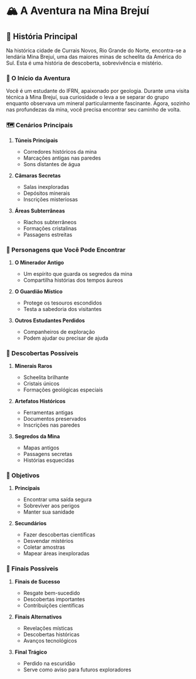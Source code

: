 # 🏔️ A Aventura na Mina Brejuí

## 📖 História Principal

Na histórica cidade de Currais Novos, Rio Grande do Norte, encontra-se a lendária Mina Brejuí, 
uma das maiores minas de scheelita da América do Sul. Esta é uma história de descoberta, 
sobrevivência e mistério.

### 🌟 O Início da Aventura

Você é um estudante do IFRN, apaixonado por geologia. Durante uma visita técnica à Mina Brejuí, 
sua curiosidade o leva a se separar do grupo enquanto observava um mineral particularmente 
fascinante. Agora, sozinho nas profundezas da mina, você precisa encontrar seu caminho de volta.

### 🗺️ Cenários Principais

1. **Túneis Principais**
   - Corredores históricos da mina
   - Marcações antigas nas paredes
   - Sons distantes de água

2. **Câmaras Secretas**
   - Salas inexploradas
   - Depósitos minerais
   - Inscrições misteriosas

3. **Áreas Subterrâneas**
   - Riachos subterrâneos
   - Formações cristalinas
   - Passagens estreitas

### 👥 Personagens que Você Pode Encontrar

1. **O Minerador Antigo**
   - Um espírito que guarda os segredos da mina
   - Compartilha histórias dos tempos áureos

2. **O Guardião Místico**
   - Protege os tesouros escondidos
   - Testa a sabedoria dos visitantes

3. **Outros Estudantes Perdidos**
   - Companheiros de exploração
   - Podem ajudar ou precisar de ajuda

### 💎 Descobertas Possíveis

1. **Minerais Raros**
   - Scheelita brilhante
   - Cristais únicos
   - Formações geológicas especiais

2. **Artefatos Históricos**
   - Ferramentas antigas
   - Documentos preservados
   - Inscrições nas paredes

3. **Segredos da Mina**
   - Mapas antigos
   - Passagens secretas
   - Histórias esquecidas

### 🎯 Objetivos

1. **Principais**
   - Encontrar uma saída segura
   - Sobreviver aos perigos
   - Manter sua sanidade

2. **Secundários**
   - Fazer descobertas científicas
   - Desvendar mistérios
   - Coletar amostras
   - Mapear áreas inexploradas

### 🌟 Finais Possíveis

1. **Finais de Sucesso**
   - Resgate bem-sucedido
   - Descobertas importantes
   - Contribuições científicas

2. **Finais Alternativos**
   - Revelações místicas
   - Descobertas históricas
   - Avanços tecnológicos

3. **Final Trágico**
   - Perdido na escuridão
   - Serve como aviso para futuros exploradores 
